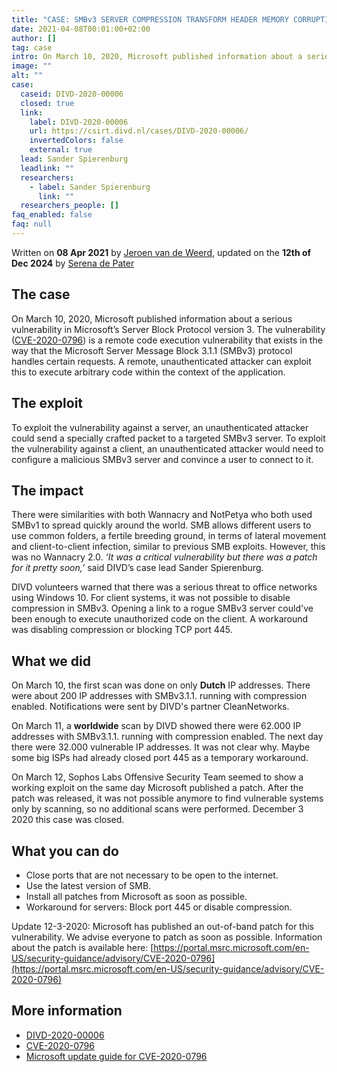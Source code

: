 ```yaml
---
title: "CASE: SMBv3 SERVER COMPRESSION TRANSFORM HEADER MEMORY CORRUPTION"
date: 2021-04-08T00:01:00+02:00
author: []
tag: case
intro: On March 10, 2020, Microsoft published information about a serious vulnerability in Microsoft’s Server Block Protocol version 3. The vulnerability (CVE-2020-0796) is a remote code execution vulnerability that exists in the way that the Microsoft Server Message Block 3.1.1 (SMBv3) protocol handles certain requests.
image: ""
alt: ""
case:
  caseid: DIVD-2020-00006
  closed: true
  link: 
    label: DIVD-2020-00006
    url: https://csirt.divd.nl/cases/DIVD-2020-00006/
    invertedColors: false
    external: true
  lead: Sander Spierenburg
  leadlink: ""
  researchers:
    - label: Sander Spierenburg
      link: ""
  researchers_people: []
faq_enabled: false
faq: null
---
```

Written on **08 Apr 2021** by [Jeroen van de Weerd](https://www.divd.nl/who-we-are/team/people/jeroen-van-de-weerd/), updated on the **12th of Dec 2024** by [Serena de Pater](https://www.divd.nl/who-we-are/team/people/serena-de-pater/)

## The case

On March 10, 2020, Microsoft published information about a serious vulnerability in Microsoft’s Server Block Protocol version 3. The vulnerability ([CVE-2020-0796](https://cve.mitre.org/cgi-bin/cvename.cgi?name=CVE-2020-0796)) is a remote code execution vulnerability that exists in the way that the Microsoft Server Message Block 3.1.1 (SMBv3) protocol handles certain requests. A remote, unauthenticated attacker can exploit this to execute arbitrary code within the context of the application.

## The exploit

To exploit the vulnerability against a server, an unauthenticated attacker could send a specially crafted packet to a targeted SMBv3 server. To exploit the vulnerability against a client, an unauthenticated attacker would need to configure a malicious SMBv3 server and convince a user to connect to it.

## The impact

There were similarities with both Wannacry and NotPetya who both used SMBv1 to spread quickly around the world. SMB allows different users to use common folders, a fertile breeding ground, in terms of lateral movement and client-to-client infection, similar to previous SMB exploits. However, this was no Wannacry 2.0. _‘It was a critical vulnerability but there was a patch for it pretty soon,’_ said DIVD’s case lead Sander Spierenburg.

DIVD volunteers warned that there was a serious threat to office networks using Windows 10. For client systems, it was not possible to disable compression in SMBv3. Opening a link to a rogue SMBv3 server could've been enough to execute unauthorized code on the client. A workaround was disabling compression or blocking TCP port 445.

## What we did

On March 10, the first scan was done on only **Dutch** IP addresses. There were about 200 IP addresses with SMBv3.1.1. running with compression enabled. Notifications were sent by DIVD's partner CleanNetworks.

On March 11, a **worldwide** scan by DIVD showed there were 62.000 IP addresses with SMBv3.1.1. running with compression enabled. The next day there were 32.000 vulnerable IP addresses. It was not clear why. Maybe some big ISPs had already closed port 445 as a temporary workaround.

On March 12, Sophos Labs Offensive Security Team seemed to show a working exploit on the same day Microsoft published a patch. After the patch was released, it was not possible anymore to find vulnerable systems only by scanning, so no additional scans were performed. December 3 2020 this case was closed.

## What you can do

- Close ports that are not necessary to be open to the internet. 
- Use the latest version of SMB. 
- Install all patches from Microsoft as soon as possible. 
- Workaround for servers: Block port 445 or disable compression.

Update 12-3-2020: Microsoft has published an out-of-band patch for this vulnerability. We advise everyone to patch as soon as possible. Information about the patch is available here: [https://portal.msrc.microsoft.com/en-US/security-guidance/advisory/CVE-2020-0796](https://portal.msrc.microsoft.com/en-US/security-guidance/advisory/CVE-2020-0796)

## More information

- [DIVD-2020-00006](https://csirt.divd.nl/cases/DIVD-2020-00006/)
- [CVE-2020-0796](https://cve.mitre.org/cgi-bin/cvename.cgi?name=CVE-2020-0796)
- [Microsoft update guide for CVE-2020-0796](https://msrc.microsoft.com/update-guide/en-US/advisory/CVE-2020-0796)

